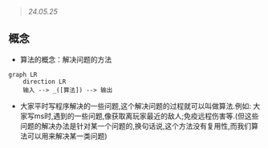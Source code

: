 >*24.05.25*

## 概念
- 算法的概念：解决问题的方法

```mermaid
graph LR
    direction LR
    输入 --> _([算法]) --> 输出
```

- 大家平时写程序解决的一些问题,这个解决问题的过程就可以叫做算法.例如: 大家写ms时,遇到的一些问题,像获取离玩家最近的敌人;免疫远程伤害等.(但这些问题的解决办法是针对某一个问题的,换句话说,这个方法没有复用性,而我们算法可以用来解决某一类问题)

